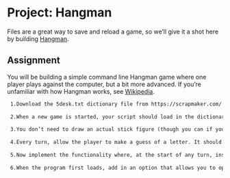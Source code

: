 # Project: Hangman

Files are a great way to save and reload a game, so we’ll give it a shot here by building [Hangman](https://en.wikipedia.org/wiki/Hangman_(game)).

## Assignment
You will be building a simple command line Hangman game where one player plays against the computer, but a bit more advanced. If you’re unfamiliar with how Hangman works, see [Wikipedia](https://en.wikipedia.org/wiki/Hangman_(game)).

```md
 1.Download the 5desk.txt dictionary file from https://scrapmaker.com/.
 
 2.When a new game is started, your script should load in the dictionary and randomly select a word between 5 and 12 characters long for the secret word.
 
 3.You don’t need to draw an actual stick figure (though you can if you want to!), but do display some sort of count so the player knows how many more incorrect guesses they have before the game ends. You should also display which correct letters have already been chosen (and their position in the word, e.g. _ r o g r a _ _ i n g) and which incorrect letters have already been chosen.
 
 4.Every turn, allow the player to make a guess of a letter. It should be case insensitive. Update the display to reflect whether the letter was correct or incorrect. If out of guesses, the player should lose.
 
 5.Now implement the functionality where, at the start of any turn, instead of making a guess the player should also have the option to save the game. Remember what you learned about serializing objects… you can serialize your game class too!
 
 6.When the program first loads, add in an option that allows you to open one of your saved games, which should jump you exactly back to where you were when you saved. Play on!
```
